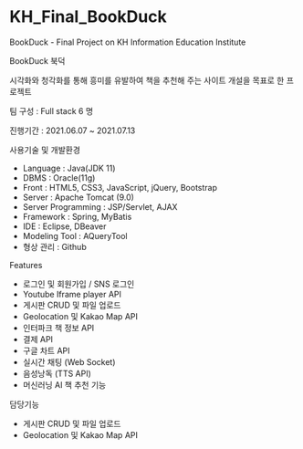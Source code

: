 # KH_Final_BookDuck
BookDuck - Final Project on KH Information Education Institute

BookDuck 북덕

시각화와 청각화를 통해 흥미를 유발하여 책을 추천해 주는 사이트 개설을 목표로 한 프로젝트

팀 구성 : Full stack 6 명

진행기간 : 2021.06.07 ~ 2021.07.13



사용기술 및 개발환경
- Language : Java(JDK 11)
- DBMS : Oracle(11g)
- Front : HTML5, CSS3, JavaScript, jQuery, Bootstrap
- Server : Apache Tomcat (9.0)
- Server Programming : JSP/Servlet, AJAX
- Framework : Spring, MyBatis
- IDE : Eclipse, DBeaver
- Modeling Tool : AQueryTool
- 형상 관리 : Github

Features
- 로그인 및 회원가입 / SNS 로그인
- Youtube Iframe player API
- 게시판 CRUD 및 파일 업로드
- Geolocation 및 Kakao Map API
- 인터파크 책 정보 API
- 결제 API
- 구글 차트 API
- 실시간 채팅 (Web Socket)
- 음성낭독 (TTS API)
- 머신러닝 AI 책 추천 기능

담당기능
- 게시판 CRUD 및 파일 업로드
- Geolocation 및 Kakao Map API

